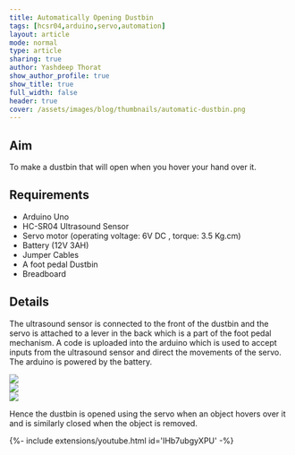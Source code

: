 ```yaml
---
title: Automatically Opening Dustbin
tags: [hcsr04,arduino,servo,automation]
layout: article
mode: normal
type: article
sharing: true
author: Yashdeep Thorat
show_author_profile: true
show_title: true
full_width: false
header: true
cover: /assets/images/blog/thumbnails/automatic-dustbin.png
---
```

## Aim
To make a dustbin that will open when you hover your hand over it.
<!--more-->

## Requirements
- Arduino Uno
- HC-SR04 Ultrasound Sensor
- Servo motor (operating voltage: 6V DC , torque: 3.5 Kg.cm)
- Battery (12V 3AH)
- Jumper Cables
- A foot pedal Dustbin
- Breadboard
 

## Details
The ultrasound sensor is connected to the front of the dustbin and the servo is attached to a lever in the back which is a part of the foot pedal mechanism. A code is uploaded into the arduino which is used to accept inputs from the ultrasound sensor and direct the movements of the servo. The arduino is powered by the battery.
<div class="swiper swiper-demo">
  <div class="swiper__wrapper">
    <div class="swiper__slide"><img class="image image" src="{{site.baseurl}}/assets/images/blog/thumbnails/automatic-dustbin.png"/></div>
    <div class="swiper__slide"><img class="image image" src="{{site.baseurl}}/assets/images/blog/Automatic-Dustbin/1.png"/></div>
    <div class="swiper__slide"><img class="image image" src="{{site.baseurl}}/assets/images/blog/Automatic-Dustbin/2.png"/></div>
  </div>
  <div class="swiper__button swiper__button--prev fas fa-chevron-left"></div>
  <div class="swiper__button swiper__button--next fas fa-chevron-right"></div>
</div>

<style>
.swiper-demo {
  height: auto;
}
</style>
<script>
{%- include scripts/lib/swiper.js -%}
var SOURCES = window.TEXT_VARIABLES.sources;
window.Lazyload.js(SOURCES.jquery, function() {
  $('.swiper-demo').swiper();
});
</script>

Hence the dustbin is opened using the servo when an object hovers over it and is similarly closed when the object is removed.

<div>{%- include extensions/youtube.html id='IHb7ubgyXPU' -%}</div>

